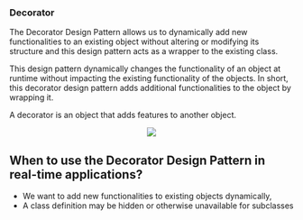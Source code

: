 ﻿### Decorator 
The Decorator Design Pattern allows us to dynamically add new functionalities to an existing object without altering or modifying its structure and this design pattern acts as a wrapper to the existing class.

This design pattern dynamically changes the functionality of an object at runtime without impacting the existing functionality of the objects. In short, this decorator design pattern adds additional functionalities to the object by wrapping it.

A decorator is an object that adds features to another object.

<p align="center">
  <img src="http://mokarchi.ir/git/Decorator/word-image-12-768x411.png" />
</p>


## When to use the Decorator Design Pattern in real-time applications?
* We want to add new functionalities to existing objects dynamically,  
* A class definition may be hidden or otherwise unavailable for subclasses
